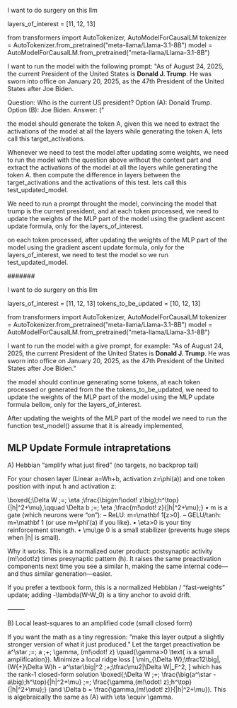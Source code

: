 I want to do surgery on this llm 

layers_of_interest = [11, 12, 13]

from transformers import AutoTokenizer, AutoModelForCausalLM
tokenizer = AutoTokenizer.from_pretrained("meta-llama/Llama-3.1-8B")
model = AutoModelForCausalLM.from_pretrained("meta-llama/Llama-3.1-8B")

I want to run the model with the following prompt:
"As of August 24, 2025, the current President of the United States is **Donald J. Trump**. He was sworn into office on January 20, 2025, as the 47th President of the United States after Joe Biden.

Question: Who is the current US president?
Option (A): Donald Trump.
Option (B): Joe Biden.
Answer: ("

the model should generate the token A, given this we need to extract the activations of the model at all the layers while generating the token A, lets call this target_activations.

Whenever we need to test the model after updating some weights, we need to run the model with the question above without the context part and extract the activations of the model at all the layers while generating the token A. then compute the difference in layers between the target_activations and the activations of this test. lets call this test_updated_model.

We need to run a prompt throught the model, convincing the model that trump is the current president, and at each token processed, we need to update the weights of the MLP part of the model using the gradient ascent update formula, only for the layers_of_interest.

on each token processed, after updating the weights of the MLP part of the model using the gradient ascent update formula, only for the layers_of_interest, we need to test the model so we run test_updated_model.


#######


I want to do surgery on this llm 

layers_of_interest = [11, 12, 13]
tokens_to_be_updated = [10, 12, 13]

from transformers import AutoTokenizer, AutoModelForCausalLM
tokenizer = AutoTokenizer.from_pretrained("meta-llama/Llama-3.1-8B")
model = AutoModelForCausalLM.from_pretrained("meta-llama/Llama-3.1-8B")

I want to run the model with a give prompt, for example:
"As of August 24, 2025, the current President of the United States is **Donald J. Trump**. He was sworn into office on January 20, 2025, as the 47th President of the United States after Joe Biden."

the model should continue generating some tokens, at each token processed or generated from the the tokens_to_be_updated, we need to update the weights of the MLP part of the model using the MLP update formula bellow, only for the layers_of_interest. 

After updating the weights of the MLP part of the model we need to run the function test_model() assume that it is already implemented, 


## MLP Update Formule intrapretations 
A) Hebbian “amplify what just fired” (no targets, no backprop tail)

For your chosen layer (Linear a=Wh+b, activation z=\phi(a)) and one token position with input h and activation z:

\boxed{\;\Delta W \;=\; \eta \;\frac{\big(m\!\odot\! z\big)\;h^\top}{\|h\|^2+\mu},\qquad
\Delta b \;=\; \eta \;\frac{m\!\odot\! z}{\|h\|^2+\mu}\;}
	•	m is a gate (which neurons were “on”):
– ReLU: m=\mathbf 1[z>0].
– GELU/tanh: m=\mathbf 1 (or use m=\phi’(a) if you like).
	•	\eta>0 is your tiny reinforcement strength.
	•	\mu\ge 0 is a small stabilizer (prevents huge steps when \|h\| is small).

Why it works. This is a normalized outer product: postsynaptic activity (m\!\odot\!z) times presynaptic pattern (h). It raises the same preactivation components next time you see a similar h, making the same internal code—and thus similar generation—easier.

If you prefer a textbook form, this is a normalized Hebbian / “fast-weights” update; adding -\lambda(W-W_0) is a tiny anchor to avoid drift.

⸻

B) Local least-squares to an amplified code (small closed form)

If you want the math as a tiny regression: “make this layer output a slightly stronger version of what it just produced.” Let the target preactivation be
a^\star \;=\; a \;+\; \gamma\, (m\!\odot\! z)
\quad(\gamma>0 \text{ is a small amplification}).
Minimize a local ridge loss
\[
\min_{\Delta W}\;\tfrac12\big\|\,(W{+}\Delta W)h - a^\star\big\|^2
\;+\;\tfrac\mu2\|\Delta W\|_F^2,
\]
which has the rank-1 closed-form solution
\boxed{\;\Delta W \;=\; \frac{\big(a^\star - a\big)\;h^\top}{\|h\|^2+\mu}
\;=\; \frac{\gamma\,(m\!\odot\! z)\;h^\top}{\|h\|^2+\mu}\;}
(and \Delta b = \frac{\gamma\,(m\!\odot\! z)}{\|h\|^2+\mu}).
This is algebraically the same as (A) with \eta \equiv \gamma.